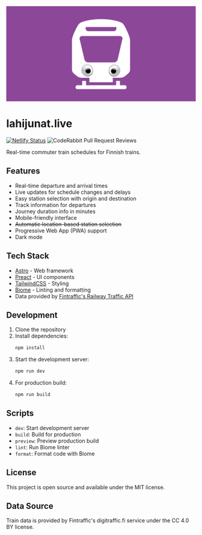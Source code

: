 <div align="center">
  <img src="public/Juna-meta-header.png" alt="Juna-meta-header">
</div>



# lahijunat.live
[![Netlify Status](https://api.netlify.com/api/v1/badges/4ed9ab1e-8726-4a3b-b1e4-6010e92f50b8/deploy-status)](https://app.netlify.com/sites/beautiful-sable-b9b106/deploys) ![CodeRabbit Pull Request Reviews](https://img.shields.io/coderabbit/prs/github/nikosalonen/lahijunat.live?utm_source=oss&utm_medium=github&utm_campaign=nikosalonen%2Flahijunat.live&labelColor=171717&color=FF570A&link=https%3A%2F%2Fcoderabbit.ai&label=CodeRabbit+Reviews)

Real-time commuter train schedules for Finnish trains.

## Features

- Real-time departure and arrival times
- Live updates for schedule changes and delays
- Easy station selection with origin and destination
- Track information for departures
- Journey duration info in minutes
- Mobile-friendly interface
- ~~Automatic location-based station selection~~
- Progressive Web App (PWA) support
- Dark mode

## Tech Stack

- [Astro](https://astro.build/) - Web framework
- [Preact](https://preactjs.com/) - UI components
- [TailwindCSS](https://tailwindcss.com/) - Styling
- [Biome](https://biomejs.dev/) - Linting and formatting
- Data provided by [Fintraffic's Railway Traffic API](https://www.digitraffic.fi/rautatieliikenne/)

## Development

1. Clone the repository
2. Install dependencies:
   ```bash
   npm install
   ```
3. Start the development server:
   ```bash
   npm run dev
   ```
4. For production build:
   ```bash
   npm run build
   ```

## Scripts

- `dev`: Start development server
- `build`: Build for production
- `preview`: Preview production build
- `lint`: Run Biome linter
- `format`: Format code with Biome


## License

This project is open source and available under the MIT license.

## Data Source

Train data is provided by Fintraffic's digitraffic.fi service under the CC 4.0 BY license.
